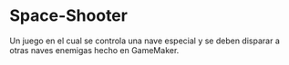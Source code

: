 # Space-Shooter
Un juego en el cual se controla una nave especial y se deben disparar a otras naves enemigas hecho en GameMaker.
